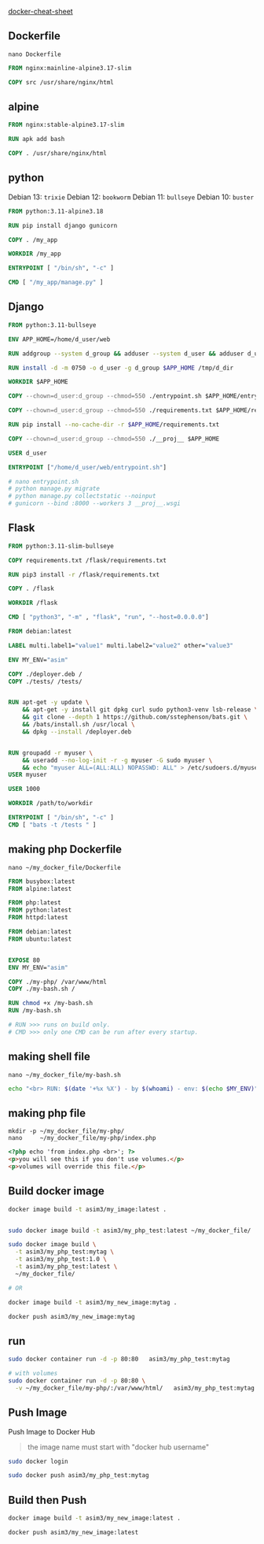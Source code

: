 [docker-cheat-sheet](https://github.com/wsargent/docker-cheat-sheet#dockerfile)


## Dockerfile
`nano Dockerfile`
```dockerfile
FROM nginx:mainline-alpine3.17-slim

COPY src /usr/share/nginx/html
```


## alpine
```dockerfile
FROM nginx:stable-alpine3.17-slim

RUN apk add bash

COPY . /usr/share/nginx/html
```


## python
Debian 13: `trixie`
Debian 12: `bookworm`
Debian 11: `bullseye`
Debian 10: `buster`
```dockerfile
FROM python:3.11-alpine3.18

RUN pip install django gunicorn

COPY . /my_app

WORKDIR /my_app

ENTRYPOINT [ "/bin/sh", "-c" ]

CMD [ "/my_app/manage.py" ]
```


## Django
```dockerfile
FROM python:3.11-bullseye

ENV APP_HOME=/home/d_user/web

RUN addgroup --system d_group && adduser --system d_user && adduser d_user d_group

RUN install -d -m 0750 -o d_user -g d_group $APP_HOME /tmp/d_dir

WORKDIR $APP_HOME

COPY --chown=d_user:d_group --chmod=550 ./entrypoint.sh $APP_HOME/entrypoint.sh

COPY --chown=d_user:d_group --chmod=550 ./requirements.txt $APP_HOME/requirements.txt

RUN pip install --no-cache-dir -r $APP_HOME/requirements.txt

COPY --chown=d_user:d_group --chmod=550 ./__proj__ $APP_HOME

USER d_user

ENTRYPOINT ["/home/d_user/web/entrypoint.sh"]

# nano entrypoint.sh
# python manage.py migrate
# python manage.py collectstatic --noinput
# gunicorn --bind :8000 --workers 3 __proj__.wsgi
```


## Flask
```dockerfile
FROM python:3.11-slim-bullseye

COPY requirements.txt /flask/requirements.txt

RUN pip3 install -r /flask/requirements.txt

COPY . /flask

WORKDIR /flask

CMD [ "python3", "-m" , "flask", "run", "--host=0.0.0.0"]
```


<!-- ======================================================================================== -->
```dockerfile
FROM debian:latest

LABEL multi.label1="value1" multi.label2="value2" other="value3"

ENV MY_ENV="asim"

COPY ./deployer.deb /
COPY ./tests/ /tests/


RUN apt-get -y update \
    && apt-get -y install git dpkg curl sudo python3-venv lsb-release \
    && git clone --depth 1 https://github.com/sstephenson/bats.git \
    && /bats/install.sh /usr/local \
    && dpkg --install /deployer.deb


RUN groupadd -r myuser \
    && useradd --no-log-init -r -g myuser -G sudo myuser \
    && echo "myuser ALL=(ALL:ALL) NOPASSWD: ALL" > /etc/sudoers.d/myuser
USER myuser

USER 1000

WORKDIR /path/to/workdir

ENTRYPOINT [ "/bin/sh", "-c" ]
CMD [ "bats -t /tests " ]
```


## making php Dockerfile
`nano ~/my_docker_file/Dockerfile`
```dockerfile
FROM busybox:latest
FROM alpine:latest

FROM php:latest
FROM python:latest
FROM httpd:latest

FROM debian:latest
FROM ubuntu:latest


EXPOSE 80
ENV MY_ENV="asim"

COPY ./my-php/ /var/www/html
COPY ./my-bash.sh /

RUN chmod +x /my-bash.sh
RUN /my-bash.sh

# RUN >>> runs on build only.
# CMD >>> only one CMD can be run after every startup.
```


## making shell file
`nano ~/my_docker_file/my-bash.sh`     
```bash
echo "<br> RUN: $(date '+%x %X') - by $(whoami) - env: $(echo $MY_ENV)" >> /var/www/html/index.php
```


## making php file
`mkdir -p ~/my_docker_file/my-php/`     
`nano     ~/my_docker_file/my-php/index.php`
```html
<?php echo 'from index.php <br>'; ?>
<p>you will see this if you don't use volumes.</p>
<p>volumes will override this file.</p>
```


## Build docker image
```bash
docker image build -t asim3/my_image:latest .


sudo docker image build -t asim3/my_php_test:latest ~/my_docker_file/

sudo docker image build \
  -t asim3/my_php_test:mytag \
  -t asim3/my_php_test:1.0 \
  -t asim3/my_php_test:latest \
  ~/my_docker_file/

# OR

docker image build -t asim3/my_new_image:mytag .

docker push asim3/my_new_image:mytag
```


## run
```bash
sudo docker container run -d -p 80:80   asim3/my_php_test:mytag

# with volumes
sudo docker container run -d -p 80:80 \
  -v ~/my_docker_file/my-php/:/var/www/html/   asim3/my_php_test:mytag
```


## Push Image
Push Image to Docker Hub
> the image name must start with "docker hub username"
```bash
sudo docker login

sudo docker push asim3/my_php_test:mytag
```


## Build then Push
```bash
docker image build -t asim3/my_new_image:latest .

docker push asim3/my_new_image:latest
```
